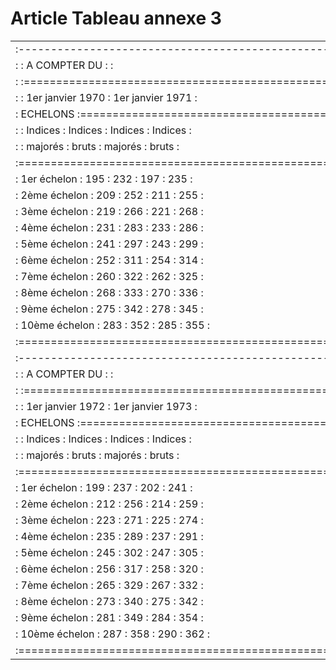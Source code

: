 # Article Tableau annexe 3

<table>
<tr>
<td>:-----------------------------------------------------------------:</td>
</tr>
<tr>
<td> :               :                A COMPTER DU :                   :</td>
</tr>
<tr>
<td> :               :=================================================:</td>
</tr>
<tr>
<td> :               :  1er janvier 1970     :   1er janvier 1971      :</td>
</tr>
<tr>
<td> :   ECHELONS    :=================================================:</td>
</tr>
<tr>
<td> :               : Indices   : Indices   : Indices   :    Indices  :</td>
</tr>
<tr>
<td> :               : majorés   :  bruts    : majorés   :    bruts    :</td>
</tr>
<tr>
<td> :=================================================================:</td>
</tr>
<tr>
<td> :  1er échelon  :    195    :    232    :     197    :    235     :</td>
</tr>
<tr>
<td> :  2ème échelon :    209    :    252    :     211    :    255     :</td>
</tr>
<tr>
<td> :  3ème échelon :    219    :    266    :     221    :    268     :</td>
</tr>
<tr>
<td> :  4ème échelon :    231    :    283    :     233    :    286     :</td>
</tr>
<tr>
<td> :  5ème échelon :    241    :    297    :     243    :    299     :</td>
</tr>
<tr>
<td> :  6ème échelon :    252    :    311    :     254    :    314     :</td>
</tr>
<tr>
<td> :  7ème échelon :    260    :    322    :     262    :    325     :</td>
</tr>
<tr>
<td> :  8ème échelon :    268    :    333    :     270    :    336     :</td>
</tr>
<tr>
<td> :  9ème échelon :    275    :    342    :     278    :    345     :</td>
</tr>
<tr>
<td> : 10ème échelon :    283    :    352    :     285    :    355     :</td>
</tr>
<tr>
<td> :=================================================================:</td>
</tr>
<tr>
<td> :-----------------------------------------------------------------:</td>
</tr>
<tr>
<td> :               :                A COMPTER DU :                   :</td>
</tr>
<tr>
<td> :               :=================================================:</td>
</tr>
<tr>
<td> :               :  1er janvier 1972     :   1er janvier 1973      :</td>
</tr>
<tr>
<td> :   ECHELONS    :=================================================:</td>
</tr>
<tr>
<td> :               : Indices   : Indices   : Indices   :    Indices  :</td>
</tr>
<tr>
<td> :               : majorés   :  bruts    : majorés   :    bruts    :</td>
</tr>
<tr>
<td> :=================================================================:</td>
</tr>
<tr>
<td> :  1er échelon  :    199    :    237    :     202    :    241     :</td>
</tr>
<tr>
<td> :  2ème échelon :    212    :    256    :     214    :    259     :</td>
</tr>
<tr>
<td> :  3ème échelon :    223    :    271    :     225    :    274     :</td>
</tr>
<tr>
<td> :  4ème échelon :    235    :    289    :     237    :    291     :</td>
</tr>
<tr>
<td> :  5ème échelon :    245    :    302    :     247    :    305     :</td>
</tr>
<tr>
<td> :  6ème échelon :    256    :    317    :     258    :    320     :</td>
</tr>
<tr>
<td> :  7ème échelon :    265    :    329    :     267    :    332     :</td>
</tr>
<tr>
<td> :  8ème échelon :    273    :    340    :     275    :    342     :</td>
</tr>
<tr>
<td> :  9ème échelon :    281    :    349    :     284    :    354     :</td>
</tr>
<tr>
<td> : 10ème échelon :    287    :    358    :     290    :    362     :</td>
</tr>
<tr>
<td> :=================================================================:</td>
</tr>
</table>
